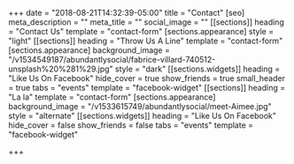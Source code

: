 +++
date = "2018-08-21T14:32:39-05:00"
title = "Contact"
[seo]
meta_description = ""
meta_title = ""
social_image = ""
[[sections]]
heading = "Contact Us"
template = "contact-form"
[sections.appearance]
style = "light"
[[sections]]
heading = "Throw Us A Line"
template = "contact-form"
[sections.appearance]
background_image = "/v1534549187/abundantlysocial/fabrice-villard-740512-unsplash%20%281%29.jpg"
style = "dark"
[[sections.widgets]]
heading = "Like Us On Facebook"
hide_cover = true
show_friends = true
small_header = true
tabs = "events"
template = "facebook-widget"
[[sections]]
heading = "La la"
template = "contact-form"
[sections.appearance]
background_image = "/v1533615749/abundantlysocial/meet-Aimee.jpg"
style = "alternate"
[[sections.widgets]]
heading = "Like Us On Facebook"
hide_cover = false
show_friends = false
tabs = "events"
template = "facebook-widget"

+++
